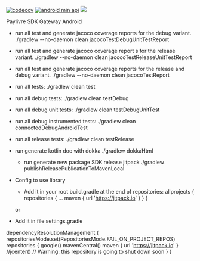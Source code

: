 [![codecov](https://codecov.io/gh/paylivre/sdk-gateway-android/branch/develop/graph/badge.svg)](https://codecov.io/gh/paylivre/sdk-gateway-android)
[![android min api](https://img.shields.io/badge/Android_API->=21-66c718.svg)](https://github.com/neijrdev/sdk-gateway-android/releases)
[![](https://jitpack.io/v/neijrdev/sdk-gateway-android.svg)](https://jitpack.io/#neijrdev/sdk-gateway-android)

Paylivre SDK Gateway Android

- run all test and generate jacoco coverage reports for the debug variant.
  ./gradlew --no-daemon clean jacocoTestDebugUnitTestReport

- run all test and generate jacoco coverage report s for the release variant.
  ./gradlew --no-daemon clean jacocoTestReleaseUnitTestReport

- run all test and generate jacoco coverage reports for the release and debug variant.
  ./gradlew --no-daemon clean jacocoTestReport

- run all tests:
  ./gradlew clean test

- run all debug tests:
  ./gradlew clean testDebug

- run all debug unit tests:
  ./gradlew clean testDebugUnitTest

- run all debug instrumented tests:
  ./gradlew clean connectedDebugAndroidTest

- run all release tests:
  ./gradlew clean testRelease

- run generate kotlin doc with dokka
  ./gradlew dokkaHtml

  - run generate new package SDK release jitpack
    ./gradlew publishReleasePublicationToMavenLocal

- Config to use library

  - Add it in your root build.gradle at the end of repositories:
    allprojects {
      repositories {
      ...
      maven { url 'https://jitpack.io' }
      }
    }

  or

* Add it in file settings.gradle

dependencyResolutionManagement {
repositoriesMode.set(RepositoriesMode.FAIL_ON_PROJECT_REPOS)
repositories {
google()
mavenCentral()
maven { url 'https://jitpack.io' }
//jcenter() // Warning: this repository is going to shut down soon
}
}
